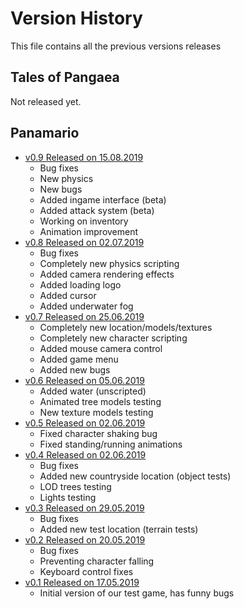 # Version History
This file contains all the previous versions releases
## Tales of Pangaea
  Not released yet.
## Panamario
- [v0.9 Released on 15.08.2019](https://yadi.sk/d/k75lFJmx3Plexw)
  - Bug fixes
  - New physics
  - New bugs
  - Added ingame interface (beta)
  - Added attack system (beta)
  - Working on inventory
  - Animation improvement
- [v0.8 Released on 02.07.2019](https://yadi.sk/d/Ny502lhvr06QBg)
  - Bug fixes
  - Completely new physics scripting
  - Added camera rendering effects
  - Added loading logo
  - Added cursor
  - Added underwater fog
- [v0.7 Released on 25.06.2019](https://yadi.sk/d/9BTPa8UPffd8Tg)
  - Completely new location/models/textures
  - Completely new character scripting
  - Added mouse camera control
  - Added game menu
  - Added new bugs
- [v0.6 Released on 05.06.2019](https://yadi.sk/d/tdGgIxojUsxCJQ)
  - Added water (unscripted)
  - Animated tree models testing
  - New texture models testing
- [v0.5 Released on 02.06.2019](https://yadi.sk/d/xXfYMyDesRQ3rA)
  - Fixed character shaking bug
  - Fixed standing/running animations
- [v0.4 Released on 02.06.2019](https://yadi.sk/d/ufzMRs42-Nnn5g)
  - Bug fixes
  - Added new countryside location (object tests)
  - LOD trees testing
  - Lights testing
- [v0.3 Released on 29.05.2019](https://yadi.sk/d/EpHUBDjNr0Vq6g)
  - Bug fixes
  - Added new test location (terrain tests)
- [v0.2 Released on 20.05.2019](https://yadi.sk/d/9ZlZXGg1zbRCfA)
  - Bug fixes
  - Preventing character falling
  - Keyboard control fixes
- [v0.1 Released on 17.05.2019](https://yadi.sk/d/rHLU_lJT7w6KKQ)
  - Initial version of our test game, has funny bugs
